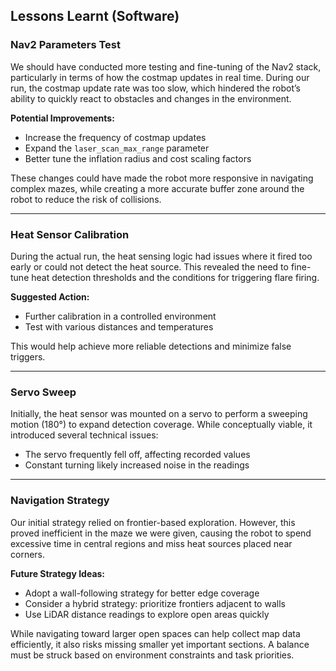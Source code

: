 ## Lessons Learnt (Software)

### Nav2 Parameters Test

We should have conducted more testing and fine-tuning of the Nav2 stack, particularly in terms of how the costmap updates in real time. During our run, the costmap update rate was too slow, which hindered the robot’s ability to quickly react to obstacles and changes in the environment.

**Potential Improvements:**

- Increase the frequency of costmap updates
- Expand the `laser_scan_max_range` parameter
- Better tune the inflation radius and cost scaling factors

These changes could have made the robot more responsive in navigating complex mazes, while creating a more accurate buffer zone around the robot to reduce the risk of collisions.

---

### Heat Sensor Calibration

During the actual run, the heat sensing logic had issues where it fired too early or could not detect the heat source. This revealed the need to fine-tune heat detection thresholds and the conditions for triggering flare firing.

**Suggested Action:**

- Further calibration in a controlled environment
- Test with various distances and temperatures

This would help achieve more reliable detections and minimize false triggers.

---

### Servo Sweep

Initially, the heat sensor was mounted on a servo to perform a sweeping motion (180°) to expand detection coverage. While conceptually viable, it introduced several technical issues:

- The servo frequently fell off, affecting recorded values
- Constant turning likely increased noise in the readings

---

### Navigation Strategy

Our initial strategy relied on frontier-based exploration. However, this proved inefficient in the maze we were given, causing the robot to spend excessive time in central regions and miss heat sources placed near corners.

**Future Strategy Ideas:**

- Adopt a wall-following strategy for better edge coverage
- Consider a hybrid strategy: prioritize frontiers adjacent to walls
- Use LiDAR distance readings to explore open areas quickly

While navigating toward larger open spaces can help collect map data efficiently, it also risks missing smaller yet important sections. A balance must be struck based on environment constraints and task priorities.

